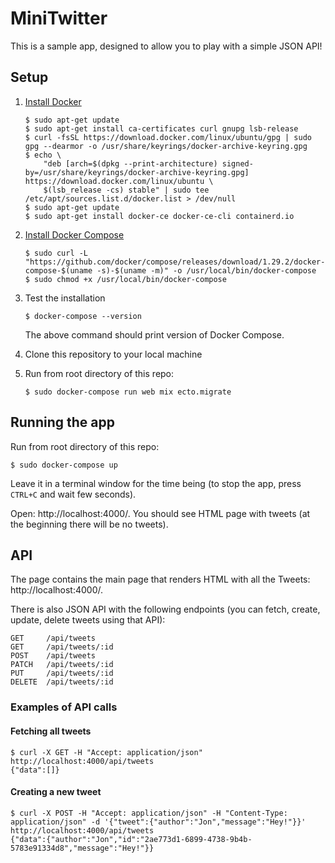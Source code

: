 # MiniTwitter

This is a sample app, designed to allow you to play with a simple JSON API!

## Setup

1. [Install Docker](https://docs.docker.com/engine/install/ubuntu/#install-using-the-repository)

    ```shell
    $ sudo apt-get update
    $ sudo apt-get install ca-certificates curl gnupg lsb-release
    $ curl -fsSL https://download.docker.com/linux/ubuntu/gpg | sudo gpg --dearmor -o /usr/share/keyrings/docker-archive-keyring.gpg
    $ echo \
        "deb [arch=$(dpkg --print-architecture) signed-by=/usr/share/keyrings/docker-archive-keyring.gpg] https://download.docker.com/linux/ubuntu \
        $(lsb_release -cs) stable" | sudo tee /etc/apt/sources.list.d/docker.list > /dev/null
    $ sudo apt-get update
    $ sudo apt-get install docker-ce docker-ce-cli containerd.io
    ```

2. [Install Docker Compose](https://docs.docker.com/compose/install/#install-compose)

    ```shell
    $ sudo curl -L "https://github.com/docker/compose/releases/download/1.29.2/docker-compose-$(uname -s)-$(uname -m)" -o /usr/local/bin/docker-compose
    $ sudo chmod +x /usr/local/bin/docker-compose
    ```

3. Test the installation

    ```shell
    $ docker-compose --version
    ```

    The above command should print version of Docker Compose.

4. Clone this repository to your local machine

5. Run from root directory of this repo:

    ```shell
    $ sudo docker-compose run web mix ecto.migrate
    ```

## Running the app

Run from root directory of this repo:

```shell
$ sudo docker-compose up
```

Leave it in a terminal window for the time being (to stop the app, press `CTRL+C` and wait few seconds).

Open: http://localhost:4000/. You should see HTML page with tweets (at the beginning there will be no tweets).

## API

The page contains the main page that renders HTML with all the Tweets: http://localhost:4000/.

There is also JSON API with the following endpoints (you can fetch, create, update, delete tweets using that API):

```
GET     /api/tweets
GET     /api/tweets/:id
POST    /api/tweets
PATCH   /api/tweets/:id
PUT     /api/tweets/:id
DELETE  /api/tweets/:id
```

### Examples of API calls

#### Fetching all tweets

```shell
$ curl -X GET -H "Accept: application/json" http://localhost:4000/api/tweets
{"data":[]}
```

#### Creating a new tweet

```shell
$ curl -X POST -H "Accept: application/json" -H "Content-Type: application/json" -d '{"tweet":{"author":"Jon","message":"Hey!"}}' http://localhost:4000/api/tweets
{"data":{"author":"Jon","id":"2ae773d1-6899-4738-9b4b-5783e91334d8","message":"Hey!"}}
```

